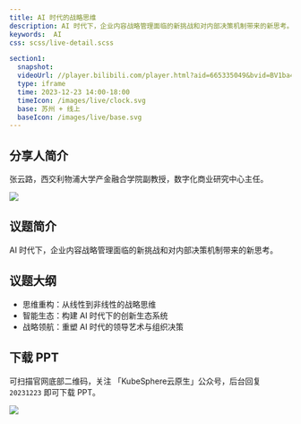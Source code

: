 ```yaml
---
title: AI 时代的战略思维
description: AI 时代下，企业内容战略管理面临的新挑战和对内部决策机制带来的新思考。
keywords:  AI
css: scss/live-detail.scss

section1:
  snapshot: 
  videoUrl: //player.bilibili.com/player.html?aid=665335049&bvid=BV1ba4y1B7yG&cid=1380522050&page=1&high_quality=1
  type: iframe
  time: 2023-12-23 14:00-18:00
  timeIcon: /images/live/clock.svg
  base: 苏州 + 线上
  baseIcon: /images/live/base.svg
---
```


## 分享人简介

张云路，西交利物浦大学产金融合学院副教授，数字化商业研究中心主任。

![](https://pek3b.qingstor.com/kubesphere-community/images/ks-meetup-suzhou-20231223-zhangyunlu.JPG)

## 议题简介

AI 时代下，企业内容战略管理面临的新挑战和对内部决策机制带来的新思考。

## 议题大纲

- 思维重构：从线性到非线性的战略思维
- 智能生态：构建 AI 时代下的创新生态系统
- 战略领航：重塑 AI 时代的领导艺术与组织决策

## 下载 PPT

可扫描官网底部二维码，关注 「KubeSphere云原生」公众号，后台回复 `20231223` 即可下载 PPT。

![](https://pek3b.qingstor.com/kubesphere-community/images/ks-meetup-suzhou-20231223-zhangyunlu.png)